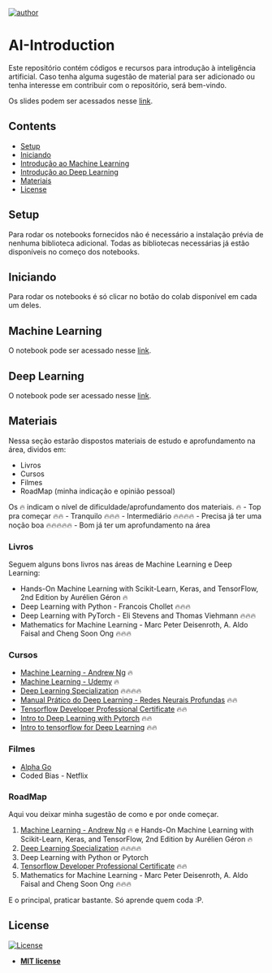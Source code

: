 [![author](https://img.shields.io/badge/author-ItamarRocha-black.svg)](https://github.com/ItamarRocha) 

# AI-Introduction

Este repositório contém códigos e recursos para introdução à inteligência artificial. Caso tenha alguma sugestão de material para ser adicionado ou tenha interesse em contribuir com o repositório, será bem-vindo.

Os slides podem ser acessados nesse [link](https://docs.google.com/presentation/d/1rGfIksTIR3l4tIhTRnaDrceq6DL7yeviLwoGArWeLF8/edit?usp=sharing).

## Contents
- [Setup](#Setup)
- [Iniciando](#Iniciando)
- [Introdução ao Machine Learning](#Machine-Learning)
- [Introdução ao Deep Learning](#Deep-Learning)
- [Materiais](#Materiais)
- [License](#License)

## Setup

Para rodar os notebooks fornecidos não é necessário a instalação prévia de nenhuma biblioteca adicional. Todas as bibliotecas necessárias já estão disponíveis no começo dos notebooks.

## Iniciando

Para rodar os notebooks é só clicar no botão do colab disponível em cada um deles.

## Machine Learning

O notebook pode ser acessado nesse [link](https://github.com/ItamarRocha/AI-Introduction/blob/main/Machine%20Learning/Machine%20Learning%20com%20Pycaret.ipynb).

## Deep Learning

O notebook pode ser acessado nesse [link](https://github.com/ItamarRocha/AI-Introduction/blob/main/Deep%20Learning/Deep%20Learning%20com%20Pytorch.ipynb).

## Materiais

Nessa seção estarão dispostos materiais de estudo e aprofundamento na área, dividos em:

* Livros
* Cursos
* Filmes
* RoadMap (minha indicação e opinião pessoal)

Os 🔥 indicam o nível de dificuldade/aprofundamento dos materiais.
🔥 - Top pra começar
🔥🔥 - Tranquilo
🔥🔥🔥 - Intermediário
🔥🔥🔥🔥 - Precisa já ter uma noção boa
🔥🔥🔥🔥🔥 - Bom já ter um aprofundamento na área

### Livros

Seguem alguns bons livros nas áreas de Machine Learning e Deep Learning:

* Hands-On Machine Learning with Scikit-Learn, Keras, and TensorFlow, 2nd Edition by Aurélien Géron 🔥
* Deep Learning with Python - Francois Chollet 🔥🔥🔥
* Deep Learning with PyTorch - Eli Stevens and Thomas Viehmann 🔥🔥🔥
* Mathematics for Machine Learning - Marc Peter Deisenroth, A. Aldo Faisal and Cheng Soon Ong 🔥🔥🔥 

### Cursos

* [Machine Learning - Andrew Ng](https://www.coursera.org/learn/machine-learning) 🔥
* [Machine Learning - Udemy](https://www.udemy.com/course/machinelearning) 🔥
* [Deep Learning Specialization](https://www.coursera.org/specializations/deep-learning) 🔥🔥🔥🔥
* [Manual Prático do Deep Learning - Redes Neurais Profundas](https://www.udemy.com/course/redes-neurais/) 🔥🔥
* [Tensorflow Developer Professional Certificate](https://www.coursera.org/professional-certificates/tensorflow-in-practice) 🔥🔥
* [Intro to Deep Learning with Pytorch](https://www.udacity.com/course/deep-learning-pytorch--ud188) 🔥🔥
* [Intro to tensorflow for Deep Learning](https://www.udacity.com/course/intro-to-tensorflow-for-deep-learning--ud187) 🔥🔥

### Filmes

* [Alpha Go](https://www.youtube.com/watch?v=WXuK6gekU1Y&t=1s)
* Coded Bias - Netflix


### RoadMap

Aqui vou deixar minha sugestão de como e por onde começar.

1. [Machine Learning - Andrew Ng](https://www.coursera.org/learn/machine-learning) 🔥 e Hands-On Machine Learning with Scikit-Learn, Keras, and TensorFlow, 2nd Edition by Aurélien Géron 🔥
2. [Deep Learning Specialization](https://www.coursera.org/specializations/deep-learning) 🔥🔥🔥🔥
3. Deep Learning with Python or Pytorch
4. [Tensorflow Developer Professional Certificate](https://www.coursera.org/professional-certificates/tensorflow-in-practice) 🔥🔥
5. Mathematics for Machine Learning - Marc Peter Deisenroth, A. Aldo Faisal and Cheng Soon Ong 🔥🔥🔥

E o principal, praticar bastante. Só aprende quem coda :P.

## License

[![License](http://img.shields.io/:license-mit-blue.svg?style=flat-square)](http://badges.mit-license.org)

- **[MIT license](http://opensource.org/licenses/mit-license.php)**
